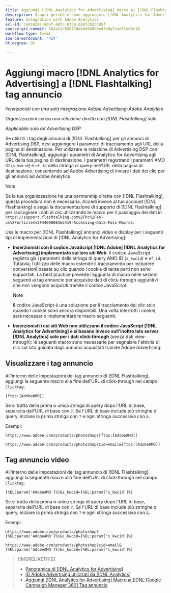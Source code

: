 ```yaml
---
title: Aggiungi [!DNL Analytics for Advertising] macro ai [!DNL Flashtalking] tag annuncio
description: Scopri perché e come aggiungere [!DNL Analytics for Advertising] macro ai tuoi [!DNL Flashtalking] tag annuncio
feature: Integration with Adobe Analytics
exl-id: ce81824c-60bf-487c-8358-d18fcb3cc95f
source-git-commit: 181a22c83b77dabbd949d9e47d0a7cadf1e68c18
workflow-type: tm+mt
source-wordcount: '424'
ht-degree: 0%

---
```


# Aggiungi macro [!DNL Analytics for Advertising] a [!DNL Flashtalking] tag annuncio

*Inserzionisti con una sola integrazione Adobe Advertising-Adobe Analytics*

*Organizzazioni senza una relazione diretta con [!DNL Flashtalking] solo*

*Applicabile solo ad Advertising DSP*

Se utilizzi i tag degli annunci di [!DNL Flashtalking] per gli annunci di Advertising DSP, devi aggiungere i parametri di tracciamento agli URL della pagina di destinazione. Per utilizzare la relazione di Advertising DSP con [!DNL Flashtalking], aggiungi i parametri di Analytics for Advertising agli URL della tua pagina di destinazione. I parametri registrano i parametri AMO ID (`s_kwcid`) e `ef_id` della stringa di query nell&#39;URL della pagina di destinazione, consentendo ad Adobe Advertising di inviare i dati dei clic per gli annunci ad Adobe Analytics.

>[!NOTE]
>
>Se la tua organizzazione ha una partnership diretta con [!DNL Flashtalking], questa procedura non è necessaria. Accedi invece al tuo account [!DNL Flashtalking] e segui la documentazione di supporto di [!DNL Flashtalking] per raccogliere i dati di clic utilizzando le macro per il passaggio dei dati in `https://support.flashtalking.com%2Fhc%2Fen-us%2Farticles%2F4409808166419-Accessing-Data-Pass-Macros`.

Usa le macro per [!DNL Flashtalking] annunci video e display per i seguenti tipi di implementazioni di [!DNL Analytics for Advertising]:

* **Inserzionisti con il codice JavaScript [!DNL Adobe] [!DNL Analytics for Advertising] implementato sui loro siti Web**: il codice JavaScript registra già i parametri della stringa di query AMO ID (`s_kwcid`) e `ef_id`. Tuttavia, l’utilizzo delle macro estende il tracciamento per includere conversioni basate su clic quando i cookie di terze parti non sono supportati. La best practice prevede l’aggiunta di macro nelle sezioni seguenti ai tag annuncio per acquisire dati di click-through aggiuntivi che non vengono acquisiti tramite il codice JavaScript.

  >[!NOTE]
  >
  >Il codice JavaScript è una soluzione per il tracciamento dei clic solo quando i cookie sono ancora disponibili. Una volta interrotti i cookie, sarà necessario implementare le macro seguenti.

* **Inserzionisti i cui siti Web non utilizzano il codice JavaScript [!DNL Analytics for Advertising] e si basano invece sull&#39;inoltro lato server [!DNL Analytics] solo per i dati click-through** (senza dati view-through): le seguenti macro sono necessarie per segnalare l&#39;attività di clic sul sito guidata dagli annunci acquistati tramite Adobe Advertising.

## Visualizzare i tag annuncio

All&#39;interno delle impostazioni dei tag annuncio di [!DNL Flashtalking], aggiungi la seguente macro alla fine dell&#39;URL di click-through nel campo `Clicktag`:

```
[ftqs:[AdobeAMO]]
```

Se si tratta della prima o unica stringa di query dopo l&#39;URL di base, separarla dall&#39;URL di base con `?`. Se l&#39;URL di base include più stringhe di query, iniziare la prima stringa con `?` e ogni stringa successiva con `&`.

Esempi:

`https://www.adobe.com/products/photoshop?[ftqs:[AdobeAMO]]`

`https://www.adobe.com/products/photoshop?cid=email&[ftqs:[AdobeAMO]]`

## Tag annuncio video

All&#39;interno delle impostazioni dei tag annuncio di [!DNL Flashtalking], aggiungi la seguente macro alla fine dell&#39;URL di click-through nel campo `Clicktag`:

```
[%EL:param['AdobeAMO']%]&s_kwcid=[%EL:param['s_kwcid']%]
```

Se si tratta della prima o unica stringa di query dopo l&#39;URL di base, separarla dall&#39;URL di base con `?`. Se l&#39;URL di base include più stringhe di query, iniziare la prima stringa con `?` e ogni stringa successiva con `&`.

Esempi:

`https://www.adobe.com/products/photoshop?[%EL:param['AdobeAMO']%]&s_kwcid=[%EL:param['s_kwcid']%]`

`https://www.adobe.com/products/photoshop?cid=email&[%EL:param['AdobeAMO']%]&s_kwcid=[%EL:param['s_kwcid']%]`

>[!MORELIKETHIS]
>
>* [Panoramica di [!DNL Analytics for Advertising]](overview.md)
>* [ID Adobe Advertising utilizzati da [!DNL Analytics]](/help/integrations/analytics/ids.md)
>* [Aggiungi [!DNL Analytics for Advertising] Macro ai [!DNL Google Campaign Manager 360] Tag annuncio](/help/integrations/analytics/macros-google-campaign-manager.md)

